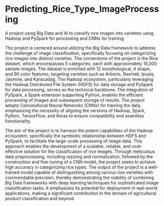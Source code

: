 # Predicting_Rice_Type_ImageProcessing
A project using Big Data and AI to classify rice images into varieties using Hadoop and PySpark for processing and CNNs for training. 


The project is centered around utilizing the Big Data framework to address the challenge of image classification, specifically focusing on categorizing rice images into distinct varieties. The cornerstone of the project is the Rice dataset, which encompasses 5 categories, each with approximately 15,000 sample images. The dataset is enriched with 12 morphological, 4 shape, and 90 color features, targeting varieties such as Arborio, Basmati, Ipsala, Jasmine, and Karacadag. The Hadoop ecosystem, particularly leveraging the Hadoop Distributed File System (HDFS) for data storage and PySpark for data processing, serves as the technical backbone. The integration of PySpark, a Spark extension supporting Python, enables the efficient processing of images and subsequent storage of results. The project adopts Convolutional Neural Networks (CNNs) for training the data, emphasizing the necessity of aligning the versions of Hadoop, Spark, Python, TensorFlow, and Keras to ensure compatibility and seamless functionality.

The aim of the project is to harness the potent capabilities of the Hadoop ecosystem, specifically the symbiotic relationship between HDFS and PySpark, to facilitate the large-scale processing of image data. This approach enables the development of a scalable, reliable, and cost-effective solution for the classification of rice images. Through meticulous data preprocessing, including resizing and normalization, followed by the construction and fine-tuning of a CNN model, the project seeks to achieve high accuracy in categorizing rice types. The output of the project is a well-trained model capable of distinguishing among various rice varieties with commendable precision, thereby demonstrating the viability of combining Big Data frameworks with deep learning techniques for sophisticated image classification tasks. It emphasizes its potential for deployment in real-world applications, making a significant contribution to the domain of agricultural product classification and beyond.
